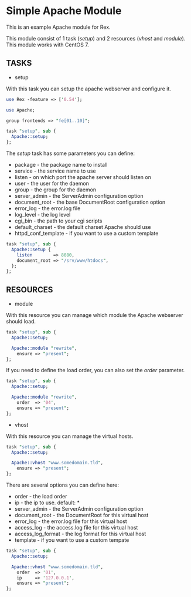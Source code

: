 # Simple Apache Module

This is an example Apache module for Rex.

This module consist of 1 task (*setup*) and 2 resources (*vhost* and *module*). This module works with CentOS 7.

## TASKS

* setup

With this task you can setup the apache webserver and configure it.

```perl
use Rex -feature => ['0.54'];

use Apache;

group frontends => "fe[01..10]";

task "setup", sub {
  Apache::setup;
};
```

The *setup* task has some parameters you can define:

* package - the package name to install
* service - the service name to use
* listen - on which port the apache server should listen on
* user - the user for the daemon
* group - the group for the daemon
* server_admin - the ServerAdmin configuration option
* document_root - the base DocumentRoot configuration option
* error_log - the error.log file
* log_level - the log level
* cgi_bin - the path to your cgi scripts
* default_charset - the default charset Apache should use
* httpd_conf_template - if you want to use a custom template

```perl
task "setup", sub {
  Apache::setup {
    listen        => 8080,
    document_root => "/srv/www/htdocs",
  };
};
```

## RESOURCES

* module

With this resource you can manage which module the Apache webserver should load.

```perl
task "setup", sub {
  Apache::setup;

  Apache::module "rewrite",
    ensure => "present";
};
```

If you need to define the load order, you can also set the *order* parameter.

```perl
task "setup", sub {
  Apache::setup;

  Apache::module "rewrite",
    order  => '04',
    ensure => "present";
};
```

* vhost

With this resource you can manage the virtual hosts.

```perl
task "setup", sub {
  Apache::setup;

  Apache::vhost "www.somedomain.tld",
    ensure => "present";
};
```

There are several options you can define here:

* order - the load order
* ip - the ip to use. default: *
* server_admin - the ServerAdmin configuration option
* document_root - the DocumentRoot for this virtual host
* error_log - the error.log file for this virtual host
* access_log - the access.log file for this virtual host
* access_log_format - the log format for this virtual host
* template - if you want to use a custom tempate

```perl
task "setup", sub {
  Apache::setup;

  Apache::vhost "www.somedomain.tld",
    order  => '01',
    ip     => '127.0.0.1',
    ensure => "present";
};
```


